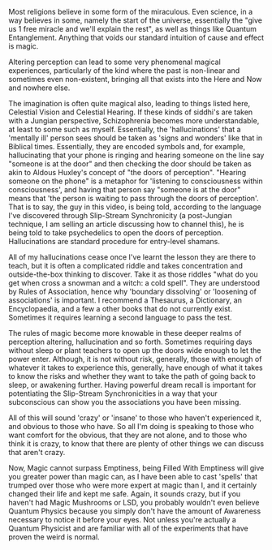 Most religions believe in some form of the miraculous. Even science, in a way believes in some, namely the start of the universe, essentially the "give us 1 free miracle and we'll explain the rest", as well as things like Quantum Entanglement. Anything that voids our standard intuition of cause and effect is magic.

Altering perception can lead to some very phenomenal magical experiences, particularly of the kind where the past is non-linear and sometimes even non-existent, bringing all that exists into the Here and Now and nowhere else.

The imagination is often quite magical also, leading to things listed here, Celestial Vision and Celestial Hearing. If these kinds of siddhi's are taken with a Jungian perspective, Schizophrenia becomes more understandable, at least to some such as myself. Essentially, the 'hallucinations' that a 'mentally ill' person sees should be taken as 'signs and wonders' like that in Biblical times. Essentially, they are encoded symbols and, for example, hallucinating that your phone is ringing and hearing someone on the line say "someone is at the door" and then checking the door should be taken as akin to Aldous Huxley's concept of "the doors of perception". "Hearing someone on the phone" is a metaphor for 'listening to consciousness within consciousness', and having that person say "someone is at the door" means that 'the person is waiting to pass through the doors of perception'. That is to say, the guy in this video, is being told, according to the language I've discovered through Slip-Stream Synchronicity (a post-Jungian technique, I am selling an article discussing how to channel this), he is being told to take psychedelics to open the doors of perception. Hallucinations are standard procedure for entry-level shamans.

All of my hallucinations cease once I've learnt the lesson they are there to teach, but it is often a complicated riddle and takes concentration and outside-the-box thinking to discover. Take it as those riddles "what do you get when cross a snowman and a witch: a cold spell". They are understood by Rules of Association, hence why 'boundary dissolving' or 'loosening of associations' is important. I recommend a Thesaurus, a Dictionary, an Encyclopaedia, and a few a other books that do not currently exist. Sometimes it requires learning a second language to pass the test.

The rules of magic become more knowable in these deeper realms of perception altering, hallucination and so forth. Sometimes requiring days without sleep or plant teachers to open up the doors wide enough to let the power enter. Although, it is not without risk, generally, those with enough of whatever it takes to experience this, generally, have enough of what it takes to know the risks and whether they want to take the path of going back to sleep, or awakening further. Having powerful dream recall is important for potentiating the Slip-Stream Synchronicities in a way that your subconscious can show you the associations you have been missing.

All of this will sound 'crazy' or 'insane' to those who haven't experienced it, and obvious to those who have. So all I'm doing is speaking to those who want comfort for the obvious, that they are not alone, and to those who think it is crazy, to know that there are plenty of other things we can discuss that aren't crazy.

Now, Magic cannot surpass Emptiness, being Filled With Emptiness will give you greater power than magic can, as I have been able to cast 'spells' that trumped over those who were more expert at magic than I, and it certainly changed their life and kept me safe. Again, it sounds crazy, but if you haven't had Magic Mushrooms or LSD, you probably wouldn't even believe Quantum Physics because you simply don't have the amount of Awareness necessary to notice it before your eyes. Not unless you're actually a Quantum Physicist and are familiar with all of the experiments that have proven the weird is normal.